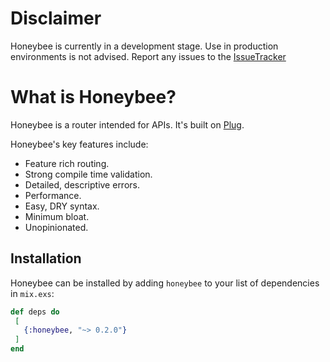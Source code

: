 # Disclaimer
Honeybee is currently in a development stage. Use in production environments is not advised.
Report any issues to the [IssueTracker](https://github.com/apiologist/honeybee/)

# What is Honeybee?
Honeybee is a router intended for APIs. It's built on [Plug](https://hexdocs.pm/plug/readme.html).

Honeybee's key features include:
 - Feature rich routing.
 - Strong compile time validation.
 - Detailed, descriptive errors.
 - Performance.
 - Easy, DRY syntax.
 - Minimum bloat.
 - Unopinionated.

## Installation
Honeybee can be installed by adding `honeybee` to your list of dependencies in `mix.exs`:	

 ```elixir	
def deps do	
  [	
    {:honeybee, "~> 0.2.0"}	
  ]	
end	
```
